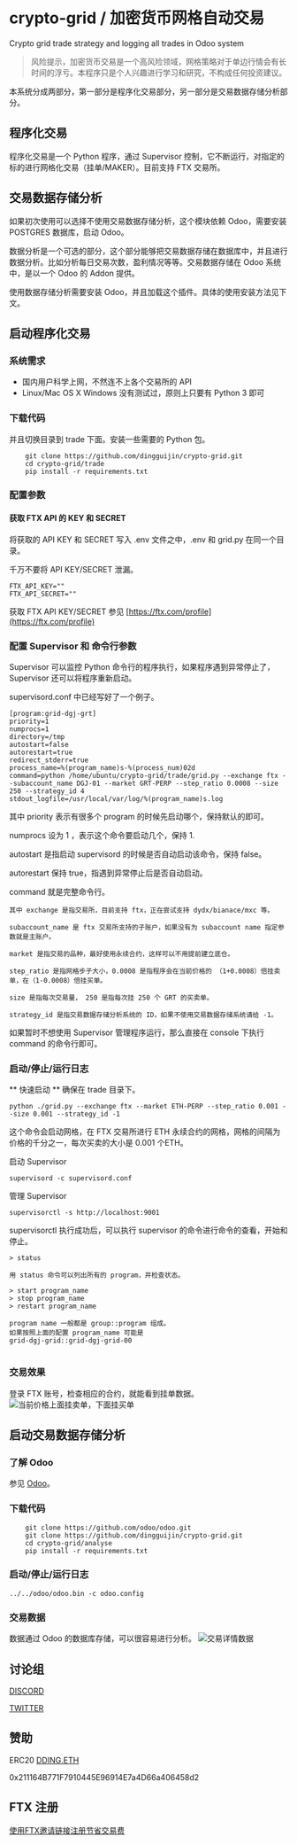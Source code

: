 # crypto-grid / 加密货币网格自动交易
Crypto grid trade strategy and logging all trades in Odoo system

> 风险提示，加密货币交易是一个高风险领域，网格策略对于单边行情会有长时间的浮亏。本程序只是个人兴趣进行学习和研究，不构成任何投资建议。


本系统分成两部分，第一部分是程序化交易部分，另一部分是交易数据存储分析部分。

## 程序化交易

程序化交易是一个 Python 程序，通过 Supervisor 控制，它不断运行，对指定的标的进行网格化交易（挂单/MAKER）。目前支持 FTX 交易所。

## 交易数据存储分析

如果初次使用可以选择不使用交易数据存储分析，这个模块依赖 Odoo，需要安装 POSTGRES 数据库，启动 Odoo。

数据分析是一个可选的部分，这个部分能够把交易数据存储在数据库中，并且进行数据分析。比如分析每日交易次数，盈利情况等等。交易数据存储在 Odoo 系统中，是以一个 Odoo 的 Addon 提供。

使用数据存储分析需要安装 Odoo，并且加载这个插件。具体的使用安装方法见下文。

## 启动程序化交易


### 系统需求

* 国内用户科学上网，不然连不上各个交易所的 API
* Linux/Mac OS X Windows 没有测试过，原则上只要有 Python 3 即可

### 下载代码
并且切换目录到 trade 下面。安装一些需要的 Python 包。

```
    git clone https://github.com/dingguijin/crypto-grid.git
    cd crypto-grid/trade
    pip install -r requirements.txt
```

### 配置参数

#### 获取 FTX API 的 KEY 和 SECRET
将获取的 API KEY 和 SECRET 写入 .env 文件之中，.env 和 grid.py 在同一个目录。

千万不要将 API KEY/SECRET 泄漏。

```
FTX_API_KEY=""
FTX_API_SECRET=""
```

获取 FTX API KEY/SECRET 参见 [https://ftx.com/profile](https://ftx.com/profile)

### 配置 Supervisor 和 命令行参数

Supervisor 可以监控 Python 命令行的程序执行，如果程序遇到异常停止了，Supervisor 还可以将程序重新启动。

supervisord.conf 中已经写好了一个例子。

```
[program:grid-dgj-grt]
priority=1
numprocs=1
directory=/tmp
autostart=false
autorestart=true
redirect_stderr=true
process_name=%(program_name)s-%(process_num)02d
command=python /home/ubuntu/crypto-grid/trade/grid.py --exchange ftx --subaccount_name DGJ-01 --market GRT-PERP --step_ratio 0.0008 --size 250 --strategy_id 4
stdout_logfile=/usr/local/var/log/%(program_name)s.log
```

其中 priority 表示有很多个 program 的时候先启动哪个，保持默认的即可。

numprocs 设为 1 ，表示这个命令要启动几个，保持 1.

autostart 是指启动 supervisord 的时候是否自动启动该命令，保持 false。

autorestart 保持 true，指遇到异常停止后是否自动启动。

command 就是完整命令行。

```
其中 exchange 是指交易所，目前支持 ftx，正在尝试支持 dydx/bianace/mxc 等。

subaccount_name 是 ftx 交易所支持的子账户，如果没有为 subaccount name 指定参数就是主账户。

market 是指交易的品种，最好使用永续合约，这样可以不用提前建立底仓。

step_ratio 是指网格步子大小，0.0008 是指程序会在当前价格的 （1+0.0008）倍挂卖单，在（1-0.0008）倍挂买单。

size 是指每次交易量， 250 是指每次挂 250 个 GRT 的买卖单。

strategy_id 是指交易数据存储分析系统的 ID，如果不使用交易数据存储系统请给 -1。
```

如果暂时不想使用 Supervisor 管理程序运行，那么直接在 console 下执行 command 的命令行即可。

### 启动/停止/运行日志

** 快速启动 **
确保在 trade 目录下。

```
python ./grid.py --exchange ftx --market ETH-PERP --step_ratio 0.001 --size 0.001 --strategy_id -1
```
这个命令会启动网格，在 FTX 交易所进行 ETH 永续合约的网格，网格的间隔为价格的千分之一，每次买卖的大小是 0.001 个ETH。


启动 Supervisor

```
supervisord -c supervisord.conf
```

管理 Supervisor

```
supervisorctl -s http://localhost:9001

```

supervisorctl 执行成功后，可以执行 supervisor 的命令进行命令的查看，开始和停止。

```
> status

用 status 命令可以列出所有的 program，并检查状态。

> start program_name
> stop program_name
> restart program_name

program name 一般都是 group::program 组成。
如果按照上面的配置 program_name 可能是
grid-dgj-grid::grid-dgj-grid-00


```

### 交易效果

登录 FTX 账号，检查相应的合约，就能看到挂单数据。
![当前价格上面挂卖单，下面挂买单](/images/ftx.png)

## 启动交易数据存储分析

### 了解 Odoo

参见 [Odoo](https://odoo.com)。

### 下载代码

```
    git clone https://github.com/odoo/odoo.git
    git clone https://github.com/dingguijin/crypto-grid.git
    cd crypto-grid/analyse
    pip install -r requirements.txt

```


### 启动/停止/运行日志

```
../../odoo/odoo.bin -c odoo.config
```

### 交易数据

数据通过 Odoo 的数据库存储，可以很容易进行分析。
![交易详情数据](/images/odoo.png)

## 讨论组

[DISCORD](https://discord.gg/7vcnEDAa)

[TWITTER](https://twitter.com/dingguijin)

## 赞助

ERC20 [DDING.ETH](0x211164B771F7910445E96914E7a4D66a406458d2) 

0x211164B771F7910445E96914E7a4D66a406458d2


## FTX 注册

[使用FTX邀请链接注册节省交易费](https://ftx.com/referrals#a=22848838)
